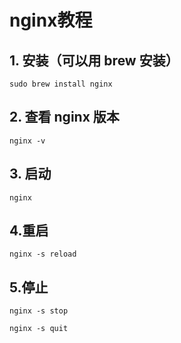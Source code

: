 # nginx教程


## 1. 安装（可以用 brew 安装）
```
sudo brew install nginx
```

## 2. 查看 nginx 版本

```
nginx -v
```

## 3. 启动 

```
nginx
```

## 4.重启

```
nginx -s reload
```

## 5.停止

```
nginx -s stop 

nginx -s quit 

```

